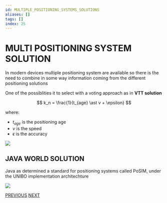 ```yaml
---
id: MULTIPLE_POSITIONING_SYSTEMS_SOLUTIONS
aliases: []
tags: []
index: 25
---
```


# MULTI POSITIONING SYSTEM SOLUTION

In modern devices multiple positioning system are available so there is the need to combine in some way information coming from the different positioning solutions

One of the possiblities it to select with a voting approach as in **VTT solution**

$$
k_n = \frac{1}{t_{age} \ast v + \epsilon}
$$

where:
- $t_{age}$ is the positioning age
- $v$ is the speed
- $\epsilon$ is the accuracy

![](Pasted%20image%2020240609161400.png)

## JAVA WORLD SOLUTION

Java as determined a standard for positioning systems called PoSIM, under the UNIBO implementation architechture

![](Pasted%20image%2020240609161539.png)

[PREVIOUS](pages/positioning_systems/EKAHAU.md) [NEXT](pages/mobility/MOBILITY_IP_NETWORKS.md)
